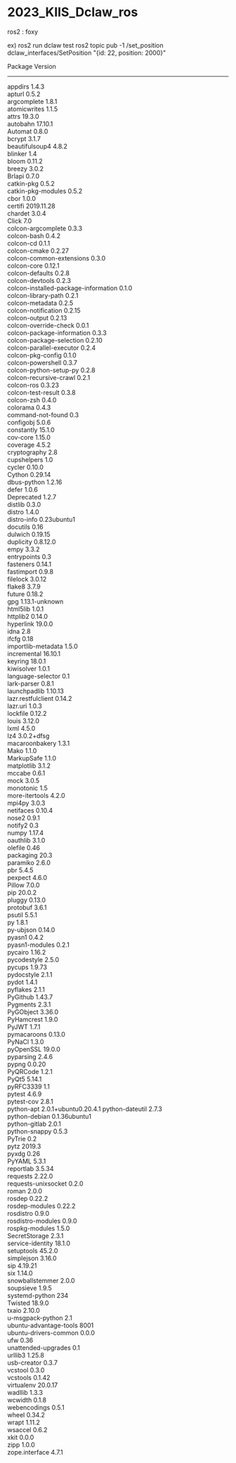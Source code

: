 # 2023_KIIS_Dclaw_ros
ros2 : foxy

ex)
ros2 run dclaw test
ros2 topic pub -1 /set_position dclaw_interfaces/SetPosition "{id: 22, position: 2000}"




Package                              Version             
------------------------------------ --------------------
appdirs                              1.4.3               
apturl                               0.5.2               
argcomplete                          1.8.1               
atomicwrites                         1.1.5               
attrs                                19.3.0              
autobahn                             17.10.1             
Automat                              0.8.0               
bcrypt                               3.1.7               
beautifulsoup4                       4.8.2               
blinker                              1.4                 
bloom                                0.11.2              
breezy                               3.0.2               
Brlapi                               0.7.0               
catkin-pkg                           0.5.2               
catkin-pkg-modules                   0.5.2               
cbor                                 1.0.0               
certifi                              2019.11.28          
chardet                              3.0.4               
Click                                7.0                 
colcon-argcomplete                   0.3.3               
colcon-bash                          0.4.2               
colcon-cd                            0.1.1               
colcon-cmake                         0.2.27              
colcon-common-extensions             0.3.0               
colcon-core                          0.12.1              
colcon-defaults                      0.2.8               
colcon-devtools                      0.2.3               
colcon-installed-package-information 0.1.0               
colcon-library-path                  0.2.1               
colcon-metadata                      0.2.5               
colcon-notification                  0.2.15              
colcon-output                        0.2.13              
colcon-override-check                0.0.1               
colcon-package-information           0.3.3               
colcon-package-selection             0.2.10              
colcon-parallel-executor             0.2.4               
colcon-pkg-config                    0.1.0               
colcon-powershell                    0.3.7               
colcon-python-setup-py               0.2.8               
colcon-recursive-crawl               0.2.1               
colcon-ros                           0.3.23              
colcon-test-result                   0.3.8               
colcon-zsh                           0.4.0               
colorama                             0.4.3               
command-not-found                    0.3                 
configobj                            5.0.6               
constantly                           15.1.0              
cov-core                             1.15.0              
coverage                             4.5.2               
cryptography                         2.8                 
cupshelpers                          1.0                 
cycler                               0.10.0              
Cython                               0.29.14             
dbus-python                          1.2.16              
defer                                1.0.6               
Deprecated                           1.2.7               
distlib                              0.3.0               
distro                               1.4.0               
distro-info                          0.23ubuntu1         
docutils                             0.16                
dulwich                              0.19.15             
duplicity                            0.8.12.0            
empy                                 3.3.2               
entrypoints                          0.3                 
fasteners                            0.14.1              
fastimport                           0.9.8               
filelock                             3.0.12              
flake8                               3.7.9               
future                               0.18.2              
gpg                                  1.13.1-unknown      
html5lib                             1.0.1               
httplib2                             0.14.0              
hyperlink                            19.0.0              
idna                                 2.8                 
ifcfg                                0.18                
importlib-metadata                   1.5.0               
incremental                          16.10.1             
keyring                              18.0.1              
kiwisolver                           1.0.1               
language-selector                    0.1                 
lark-parser                          0.8.1               
launchpadlib                         1.10.13             
lazr.restfulclient                   0.14.2              
lazr.uri                             1.0.3               
lockfile                             0.12.2              
louis                                3.12.0              
lxml                                 4.5.0               
lz4                                  3.0.2+dfsg          
macaroonbakery                       1.3.1               
Mako                                 1.1.0               
MarkupSafe                           1.1.0               
matplotlib                           3.1.2               
mccabe                               0.6.1               
mock                                 3.0.5               
monotonic                            1.5                 
more-itertools                       4.2.0               
mpi4py                               3.0.3               
netifaces                            0.10.4              
nose2                                0.9.1               
notify2                              0.3                 
numpy                                1.17.4              
oauthlib                             3.1.0               
olefile                              0.46                
packaging                            20.3                
paramiko                             2.6.0               
pbr                                  5.4.5               
pexpect                              4.6.0               
Pillow                               7.0.0               
pip                                  20.0.2              
pluggy                               0.13.0              
protobuf                             3.6.1               
psutil                               5.5.1               
py                                   1.8.1               
py-ubjson                            0.14.0              
pyasn1                               0.4.2               
pyasn1-modules                       0.2.1               
pycairo                              1.16.2              
pycodestyle                          2.5.0               
pycups                               1.9.73              
pydocstyle                           2.1.1               
pydot                                1.4.1               
pyflakes                             2.1.1               
PyGithub                             1.43.7              
Pygments                             2.3.1               
PyGObject                            3.36.0              
PyHamcrest                           1.9.0               
PyJWT                                1.7.1               
pymacaroons                          0.13.0              
PyNaCl                               1.3.0               
pyOpenSSL                            19.0.0              
pyparsing                            2.4.6               
pypng                                0.0.20              
PyQRCode                             1.2.1               
PyQt5                                5.14.1              
pyRFC3339                            1.1                 
pytest                               4.6.9               
pytest-cov                           2.8.1               
python-apt                           2.0.1+ubuntu0.20.4.1
python-dateutil                      2.7.3               
python-debian                        0.1.36ubuntu1       
python-gitlab                        2.0.1               
python-snappy                        0.5.3               
PyTrie                               0.2                 
pytz                                 2019.3              
pyxdg                                0.26                
PyYAML                               5.3.1               
reportlab                            3.5.34              
requests                             2.22.0              
requests-unixsocket                  0.2.0               
roman                                2.0.0               
rosdep                               0.22.2              
rosdep-modules                       0.22.2              
rosdistro                            0.9.0               
rosdistro-modules                    0.9.0               
rospkg-modules                       1.5.0               
SecretStorage                        2.3.1               
service-identity                     18.1.0              
setuptools                           45.2.0              
simplejson                           3.16.0              
sip                                  4.19.21             
six                                  1.14.0              
snowballstemmer                      2.0.0               
soupsieve                            1.9.5               
systemd-python                       234                 
Twisted                              18.9.0              
txaio                                2.10.0              
u-msgpack-python                     2.1                 
ubuntu-advantage-tools               8001                
ubuntu-drivers-common                0.0.0               
ufw                                  0.36                
unattended-upgrades                  0.1                 
urllib3                              1.25.8              
usb-creator                          0.3.7               
vcstool                              0.3.0               
vcstools                             0.1.42              
virtualenv                           20.0.17             
wadllib                              1.3.3               
wcwidth                              0.1.8               
webencodings                         0.5.1               
wheel                                0.34.2              
wrapt                                1.11.2              
wsaccel                              0.6.2               
xkit                                 0.0.0               
zipp                                 1.0.0               
zope.interface                       4.7.1    
